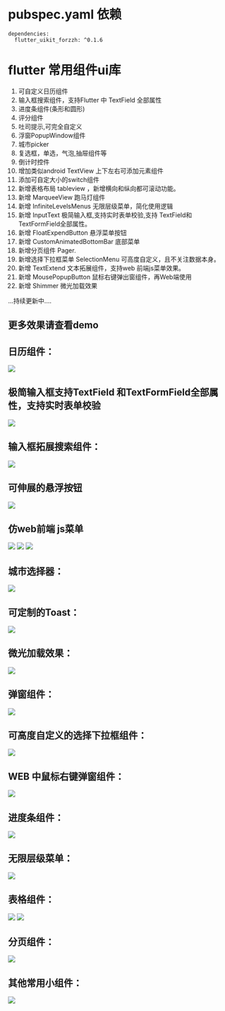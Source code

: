 # pubspec.yaml 依赖
    dependencies:
      flutter_uikit_forzzh: ^0.1.6


# flutter 常用组件ui库
 1. 可自定义日历组件
 2. 输入框搜索组件，支持Flutter 中 TextField 全部属性
 3. 进度条组件(条形和圆形)
 4. 评分组件
 5. 吐司提示,可完全自定义
 6. 浮窗PopupWindow组件
 7. 城市picker
 8. 复选框，单选，气泡,抽屉组件等
 9. 倒计时控件
 10. 增加类似android TextView 上下左右可添加元素组件
 11. 添加可自定大小的switch组件
 12. 新增表格布局 tableview ，新增横向和纵向都可滚动功能。
 13. 新增 MarqueeView 跑马灯组件
 14. 新增 InfiniteLevelsMenus 无限层级菜单，简化使用逻辑
 15. 新增 InputText 极简输入框,支持实时表单校验,支持 TextField和 TextFormField全部属性。
 16. 新增 FloatExpendButton 悬浮菜单按钮
 17. 新增 CustomAnimatedBottomBar 底部菜单
 18. 新增分页组件 Pager.
 19. 新增选择下拉框菜单 SelectionMenu 可高度自定义，且不关注数据本身。
 20. 新增 TextExtend 文本拓展组件，支持web 前端js菜单效果。
 21. 新增 MousePopupButton 鼠标右键弹出窗组件，再Web端使用
 22. 新增 Shimmer 微光加载效果

  ...持续更新中....





## 更多效果请查看demo


## 日历组件：

![](https://github.com/zhengzaihong/uikit/blob/master/images/calendar.gif)


## 极简输入框支持TextField 和TextFormField全部属性，支持实时表单校验
![](https://github.com/zhengzaihong/uikit/blob/master/images/input_text.gif)



## 输入框拓展搜索组件：

![](https://github.com/zhengzaihong/uikit/blob/master/images/inputextentd.gif)

## 可伸展的悬浮按钮
![](https://github.com/zhengzaihong/uikit/blob/master/images/float_button.gif)

## 仿web前端 js菜单
![](https://github.com/zhengzaihong/uikit/blob/master/images/text_extend.gif)
![](https://github.com/zhengzaihong/uikit/blob/master/images/text_extend2.gif)
![](https://github.com/zhengzaihong/uikit/blob/master/images/TextExtend3.gif)

## 城市选择器：
![](https://github.com/zhengzaihong/uikit/blob/master/images/citypicker.gif)


## 可定制的Toast：
![](https://github.com/zhengzaihong/uikit/blob/master/images/toast.gif)

## 微光加载效果：
![](https://github.com/zhengzaihong/uikit/blob/master/images/shimmer.gif)

## 弹窗组件：
![](https://github.com/zhengzaihong/uikit/blob/master/images/popwindow.gif)


## 可高度自定义的选择下拉框组件：
![](https://github.com/zhengzaihong/uikit/blob/master/images/SelectionMenu.gif)


## WEB 中鼠标右键弹窗组件：
![](https://github.com/zhengzaihong/uikit/blob/master/images/MousePopupButton-Web.gif)

## 进度条组件：
![](https://github.com/zhengzaihong/uikit/blob/master/images/progressbar.gif)

## 无限层级菜单：
![](https://github.com/zhengzaihong/uikit/blob/master/images/one_expand.gif)

## 表格组件：
![](https://github.com/zhengzaihong/uikit/blob/master/images/table_scroller.gif)
![](https://github.com/zhengzaihong/uikit/blob/master/images/tabview1.png)



## 分页组件：
![](https://github.com/zhengzaihong/uikit/blob/master/images/pager_image.png)

## 其他常用小组件：
![](https://github.com/zhengzaihong/uikit/blob/master/images/widgets.gif)

